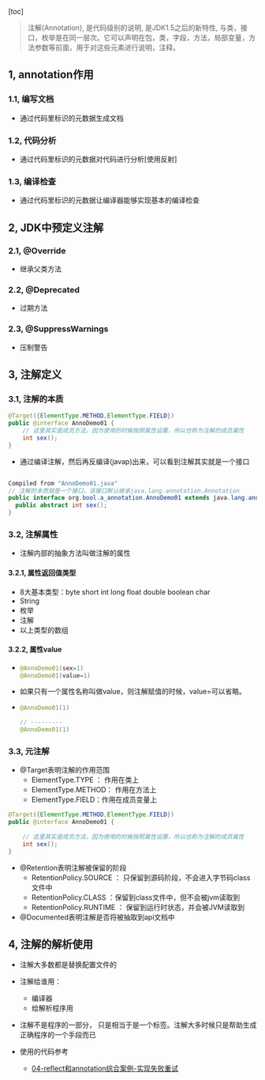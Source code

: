 [toc]

<extoc><extoc>



> 注解(Annotation), 是代码级别的说明, 是JDK1.5之后的新特性, 与类，接口，枚举是在同一层次。它可以声明在包，类，字段，方法，局部变量，方法参数等前面，用于对这些元素进行说明，注释。



## 1, annotation作用

### 1.1, 编写文档

* 通过代码里标识的元数据生成文档

### 1.2, 代码分析

* 通过代码里标识的元数据对代码进行分析[使用反射]

### 1.3, 编译检查

* 通过代码里标识的元数据让编译器能够实现基本的编译检查



## 2, JDK中预定义注解

### 2.1, @Override

* 继承父类方法

### 2.2, @Deprecated

* 过期方法

### 2.3, @SuppressWarnings

* 压制警告



## 3, 注解定义

### 3.1, 注解的本质

```java
@Target({ElementType.METHOD,ElementType.FIELD})
public @interface AnnoDemo01 {
  	// 这里其实是成员方法，因为使用的时候按照属性设置，所以也称为注解的成员属性
    int sex();
}
```



* 通过编译注解，然后再反编译(javap)出来，可以看到注解其实就是一个接口

```java

Compiled from "AnnoDemo01.java"
// 注解的本质就是一个接口，该接口默认继承java.lang.annotation.Annotation
public interface org.bool.a_annotation.AnnoDemo01 extends java.lang.annotation.Annotation {
  public abstract int sex();
}
```

### 3.2, 注解属性

* 注解内部的抽象方法叫做注解的属性

#### 3.2.1, 属性返回值类型

* 8大基本类型：byte short  int long  float double boolean char
* String
* 枚举
* 注解
* 以上类型的数组

#### 3.2.2, 属性value

* ```java
  @AnnoDemo01(sex=1)
  @AnnoDemo01(value=1)
  ```

* 如果只有一个属性名称叫做value，则注解赋值的时候，value=可以省略。

* ```java
  @AnnoDemo01(1)
  
  // ---------
  @AnnoDemo01(1)
  ```

### 3.3, 元注解

* @Target表明注解的作用范围
  * ElementType.TYPE ： 作用在类上
  * ElementType.METHOD： 作用在方法上
  * ElementType.FIELD：作用在成员变量上

```java
@Target({ElementType.METHOD,ElementType.FIELD})
public @interface AnnoDemo01 {
  
  	// 这里其实是成员方法，因为使用的时候按照属性设置，所以也称为注解的成员属性
    int sex();
}
```

* @Retention表明注解被保留的阶段
  * RetentionPolicy.SOURCE ： 只保留到源码阶段，不会进入字节码class文件中
  * RetentionPolicy.CLASS     ：保留到class文件中，但不会被jvm读取到
  * RetentionPolicy.RUNTIME ：  保留到运行时状态，并会被JVM读取到
* @Documented表明注解是否将被抽取到api文档中

## 4, 注解的解析使用

* 注解大多数都是替换配置文件的

* 注解给谁用：
  * 编译器
  * 给解析程序用
* 注解不是程序的一部分， 只是相当于是一个标签。注解大多时候只是帮助生成正确程序的一个手段而已

* 使用的代码参考
  * [04-reflect和annotation综合案例-实现失败重试](04-reflect和annotation综合案例-实现失败重试.md)

